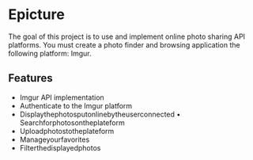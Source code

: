 # Epicture

The goal of this project is to use and implement online photo sharing API platforms.
You must create a photo finder and browsing application the following platform: Imgur.

## Features

- Imgur API implementation
- Authenticate to the Imgur platform
- Displaythephotosputonlinebytheuserconnected • Searchforphotosontheplateform
- Uploadphotostotheplateform
- Manageyourfavorites
- Filterthedisplayedphotos
